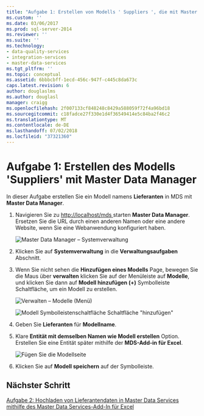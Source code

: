 ```yaml
---
title: "Aufgabe 1: Erstellen von Modells ' Suppliers ', die mit Master Data Manager | Microsoft-Dokumentation"
ms.custom: ''
ms.date: 03/06/2017
ms.prod: sql-server-2014
ms.reviewer: ''
ms.suite: ''
ms.technology:
- data-quality-services
- integration-services
- master-data-services
ms.tgt_pltfrm: ''
ms.topic: conceptual
ms.assetid: 6bbbcbff-1ecd-456c-947f-c445c8da673c
caps.latest.revision: 6
author: douglaslms
ms.author: douglasl
manager: craigg
ms.openlocfilehash: 2f007133cf848248c8429a588059f72f4a96bd18
ms.sourcegitcommit: c18fadce27f330e1d4f36549414e5c84ba2f46c2
ms.translationtype: MT
ms.contentlocale: de-DE
ms.lasthandoff: 07/02/2018
ms.locfileid: "37321360"
---
```

# <a name="task-1-creating-suppliers-model-using-master-data-manager"></a>Aufgabe 1: Erstellen des Modells 'Suppliers' mit Master Data Manager
  In dieser Aufgabe erstellen Sie ein Modell namens **Lieferanten** in MDS mit **Master Data Manager**.  
  
1.  Navigieren Sie zu [ http://localhost/mds ](http://localhost/mds) starten **Master Data Manager**. Ersetzen Sie die URL durch einen anderen Namen oder eine andere Website, wenn Sie eine Webanwendung konfiguriert haben.  
  
     ![Master Data Manager – Systemverwaltung](../../2014/tutorials/media/et-creatingsuppliersmodelusingmdm-01.jpg "Master Data Manager – Systemverwaltung")  
  
2.  Klicken Sie auf **Systemverwaltung** in die **Verwaltungsaufgaben** Abschnitt.  
  
3.  Wenn Sie nicht sehen die **Hinzufügen eines Modells** Page, bewegen Sie die Maus über **verwalten** klicken Sie auf der Menüleiste auf **Modelle**, und klicken Sie dann auf **Modell hinzufügen (+)** Symbolleiste Schaltfläche, um ein Modell zu erstellen.  
  
     ![Verwalten – Modelle (Menü)](../../2014/tutorials/media/et-creatingsuppliersmodelusingmdm-02.jpg "verwalten – Modelle (Menü)")  
  
     ![Modell Symbolleistenschaltfläche Schaltfläche "hinzufügen"](../../2014/tutorials/media/et-creatingsuppliersmodelusingmdm-03.jpg "Modell Symbolleistenschaltfläche Schaltfläche \"hinzufügen\"")  
  
4.  Geben Sie **Lieferanten** für **Modellname**.  
  
5.  Klare **Entität mit demselben Namen wie Modell erstellen** Option. Erstellen Sie eine Entität später mithilfe der **MDS-Add-in für Excel**.  
  
     ![Fügen Sie die Modellseite](../../2014/tutorials/media/et-creatingsuppliersmodelusingmdm-04.jpg "hinzufügen Modell (Seite)")  
  
6.  Klicken Sie auf **Modell speichern** auf der Symbolleiste.  
  
## <a name="next-step"></a>Nächster Schritt  
 [Aufgabe 2: Hochladen von Lieferantendaten in Master Data Services mithilfe des Master Data Services-Add-In für Excel](../../2014/tutorials/task-2-uploading-supplier-data-to-mds-using-mds-add-in-for-excel.md)  
  
  
